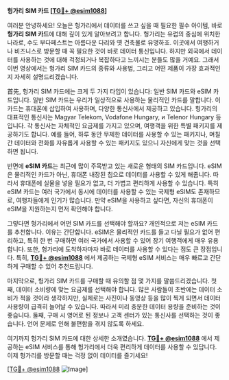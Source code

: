 **헝가리 SIM 카드 [[TG💪+ @esim1088](https://t.me/s/esim1088)]**

여러분 안녕하세요! 오늘은 헝가리에서 데이터를 쓰고 싶을 때 필요한 필수 아이템, 바로 **헝가리 SIM 카드**에 대해 깊이 있게 알아보려고 합니다. 헝가리는 유럽의 중심에 위치한 나라로, 수도 부다페스트는 아름다운 다리와 옛 건축물로 유명하죠. 이곳에서 여행하거나 비즈니스로 방문할 때 꼭 필요한 것이 바로 데이터 통신입니다. 하지만 외국에서 데이터를 사용하는 것에 대해 걱정되거나 복잡하다고 느끼시는 분들도 많을 거예요. 그래서 이번 영상에서는 헝가리 SIM 카드의 종류와 사용법, 그리고 어떤 제품이 가장 효과적인지 자세히 설명드리겠습니다.

首先, 헝가리 SIM 카드에는 크게 두 가지 타입이 있습니다: 일반 SIM 카드와 eSIM 카드입니다. 일반 SIM 카드는 우리가 일상적으로 사용하는 물리적인 카드를 말합니다. 이 카드는 휴대폰에 삽입하여 사용하며, 다양한 통신사에서 제공하고 있습니다. 헝가리의 대표적인 통신사는 Magyar Telekom, Vodafone Hungary, и Telenor Hungary 등입니다. 각 통신사는 자체적인 요금제를 가지고 있으며, 여행객을 위한 특별 패키지를 제공하기도 합니다. 예를 들어, 하루 동안 무제한 데이터를 사용할 수 있는 패키지나, 며칠간 데이터와 전화를 자유롭게 사용할 수 있는 패키지도 있으니 자신에게 맞는 것을 선택하면 됩니다.

반면에 **eSIM 카드**는 최근에 많이 주목받고 있는 새로운 형태의 SIM 카드입니다. eSIM은 물리적인 카드가 아닌, 휴대폰 내장된 칩으로 데이터를 사용할 수 있게 해줍니다. 따라서 휴대폰에 실물을 넣을 필요가 없고, 더 가볍고 편리하게 사용할 수 있습니다. 특히 eSIM 카드는 여러 국가에서 동시에 데이터를 사용할 수 있는 국제형 eSIM도 존재하므로, 여행자들에게 인기가 많습니다. 만약 eSIM을 사용하고 싶다면, 자신의 휴대폰이 eSIM을 지원하는지 먼저 확인해야 합니다.

그렇다면 헝가리에서 어떤 SIM 카드를 선택해야 할까요? 개인적으로 저는 eSIM 카드를 추천합니다. 이유는 간단합니다. eSIM은 물리적인 카드를 들고 다닐 필요가 없어 편리하고, 특히 한 번 구매하면 여러 국가에서 사용할 수 있어 장기 여행객에게 매우 유용합니다. 또한, 헝가리에 도착하자마자 바로 데이터를 사용할 수 있다는 점도 큰 장점입니다. 특히, **[TG💪+ @esim1088](https://t.me/s/esim1088)** 에서 제공하는 국제형 eSIM 서비스는 매우 빠르고 간단하게 구매할 수 있어 추천드립니다.

마지막으로, 헝가리 SIM 카드를 구매할 때 유의할 점 몇 가지를 말씀드리겠습니다. 첫째, 데이터 소비량에 맞는 요금제를 선택해야 합니다. 많은 사람들이 초반에는 데이터 소비가 적을 것이라 생각하지만, 실제로는 사진이나 동영상 등을 많이 찍게 되면서 데이터 사용량이 급격히 늘어날 수 있습니다. 따라서 미리 충분한 데이터 용량을 준비하는 것이 좋습니다. 둘째, 구매 시 영어로 된 정보나 고객 센터가 있는 통신사를 선택하는 것이 좋습니다. 언어 문제로 인해 불편함을 겪지 않도록 하세요.

여기까지 헝가리 SIM 카드에 대한 상세한 소개였습니다. **[TG💪+ @esim1088](https://t.me/s/esim1088)** 에서 제공하는 eSIM 서비스를 통해 헝가리에서 더욱 편리하게 데이터를 사용할 수 있답니다. 이제 헝가리를 방문할 때는 걱정 없이 데이터를 즐기세요!

[[TG💪+ @esim1088](https://t.me/s/esim1088) ![Image](https://i.postimg.cc/Y0z9fWf4/image.png)]